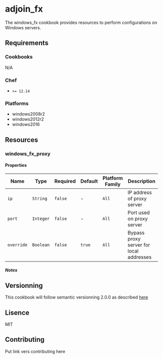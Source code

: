 # adjoin_fx
The windows_fx cookbook provides resources to perform configurations on Windows servers.
## Requirements
### Cookbooks
N/A

### Chef
* `>= 12.14`

### Platforms
* windows2008r2
* windows2012r2
* windows2016

## Resources
### windows_fx_proxy

#### Properties

| Name | Type | Required | Default | Platform Family | Description |
| ---- | ---- | -------- | ------- | --------------- | ----------- |
| `ip` | `String` | `false` | - | `All` | IP address of proxy server |
| `port` | `Integer` | `false` | - | `All` | Port used on proxy server |
| `override` | `Boolean` | `false` | `true` | `All` | Bypass proxy server for local addresses |

##### Notes

## Versionning
This cookbook will follow semantic versionning 2.0.0 as described [here](https://semver.org/)

## Lisence
MIT

## Contributing
Put link vers contributing here
